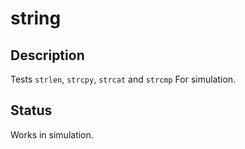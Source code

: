 # string

## Description

Tests `strlen`, `strcpy`, `strcat` and `strcmp`
For simulation.

## Status

Works in simulation.
